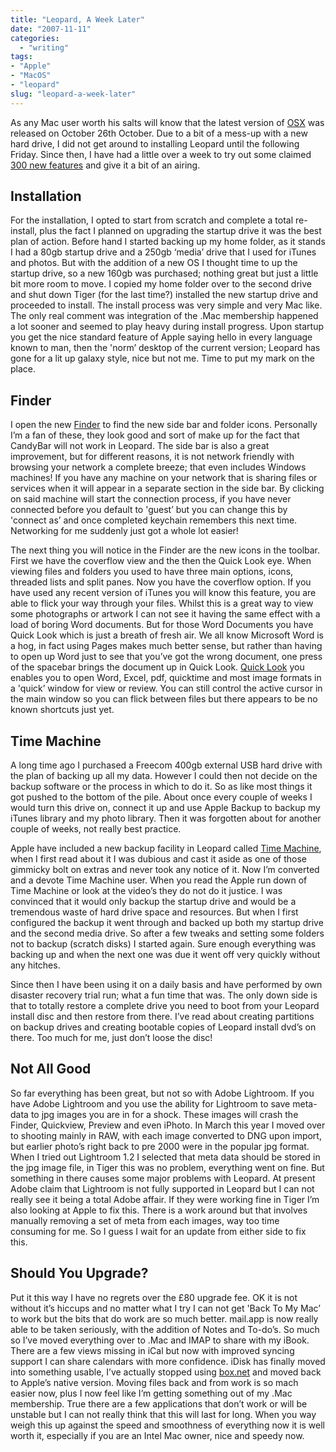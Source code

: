 ```yaml
---
title: "Leopard, A Week Later"
date: "2007-11-11"
categories:
  - "writing"
tags:
- "Apple"
- "MacOS"
- "leopard"
slug: "leopard-a-week-later"
---
```


As any Mac user worth his salts will know that the latest version of [OSX](https://www.apple.com/uk/macosx/) was released on October 26th October. Due to a bit of a mess-up with a new hard drive, I did not get around to installing Leopard until the following Friday. Since then, I have had a little over a week to try out some claimed [300 new features](https://www.apple.com/uk/macosx/features/300.html) and give it a bit of an airing.

## Installation

For the installation, I opted to start from scratch and complete a total re-install, plus the fact I planned on upgrading the startup drive it was the best plan of action. Before hand I started backing up my home folder, as it stands I had a 80gb startup drive and a 250gb ‘media’ drive that I used for iTunes and photos. But with the addition of a new OS I thought time to up the startup drive, so a new 160gb was purchased; nothing great but just a little bit more room to move. I copied my home folder over to the second drive and shut down Tiger (for the last time?) installed the new startup drive and proceeded to install. The install process was very simple and very Mac like. The only real comment was integration of the .Mac membership happened a lot sooner and seemed to play heavy during install progress. Upon startup you get the nice standard feature of Apple saying hello in every language known to man, then the 'norm’ desktop of the current version; Leopard has gone for a lit up galaxy style, nice but not me. Time to put my mark on the place.

## Finder

 <!-- [![Leopard Finder][image-1]][3] -->

I open the new [Finder](https://www.apple.com/uk/macosx/features/finder.html) to find the new side bar and folder icons. Personally I’m a fan of these, they look good and sort of make up for the fact that CandyBar will not work in Leopard. The side bar is also a great improvement, but for different reasons, it is not network friendly with browsing your network a complete breeze; that even includes Windows machines! If you have any machine on your network that is sharing files or services when it will appear in a separate section in the side bar. By clicking on said machine will start the connection process, if you have never connected before you default to 'guest’ but you can change this by 'connect as’ and once completed keychain remembers this next time. Networking for me suddenly just got a whole lot easier!

 <!-- [![Coverflow][image-2]][5] -->

The next thing you will notice in the Finder are the new icons in the toolbar. First we have the coverflow view and the then the Quick Look eye. When viewing files and folders you used to have three main options, icons, threaded lists and split panes. Now you have the coverflow option. If you have used any recent version of iTunes you will know this feature, you are able to flick your way through your files. Whilst this is a great way to view some photographs or artwork I can not see it having the same effect with a load of boring Word documents. But for those Word Documents you have Quick Look which is just a breath of fresh air. We all know Microsoft Word is a hog, in fact using Pages makes much better sense, but rather than having to open up Word just to see that you’ve got the wrong document, one press of the spacebar brings the document up in Quick Look. [Quick Look](https://www.apple.com/uk/macosx/features/quicklook.html) you enables you to open Word, Excel, pdf, quicktime and most image formats in a 'quick’ window for view or review. You can still control the active cursor in the main window so you can flick between files but there appears to be no known shortcuts just yet.

## Time Machine

A long time ago I purchased a Freecom 400gb external USB hard drive with the plan of backing up all my data. However I could then not decide on the backup software or the process in which to do it. So as like most things it got pushed to the bottom of the pile. About once every couple of weeks I would turn this drive on, connect it up and use Apple Backup to backup my iTunes library and my photo library. Then it was forgotten about for another couple of weeks, not really best practice.

 <!-- [![Time Machine][image-3]][7] -->

Apple have included a new backup facility in Leopard called [Time Machine](https://www.apple.com/uk/macosx/features/timemachine.html), when I first read about it I was dubious and cast it aside as one of those gimmicky bolt on extras and never took any notice of it. Now I’m converted and a devote Time Machine user. When you read the Apple run down of Time Machine or look at the video’s they do not do it justice. I was convinced that it would only backup the startup drive and would be a tremendous waste of hard drive space and resources. But when I first configured the backup it went through and backed up both my startup drive and the second media drive. So after a few tweaks and setting some folders not to backup (scratch disks) I started again. Sure enough everything was backing up and when the next one was due it went off very quickly without any hitches.

 <!-- [![Time Machine][image-4]][9] -->

Since then I have been using it on a daily basis and have performed by own disaster recovery trial run; what a fun time that was. The only down side is that to totally restore a complete drive you need to boot from your Leopard install disc and then restore from there. I’ve read about creating partitions on backup drives and creating bootable copies of Leopard install dvd’s on there. Too much for me, just don’t loose the disc!

## Not All Good

So far everything has been great, but not so with Adobe Lightroom. If you have Adobe Lightroom and you use the ability for Lightroom to save meta-data to jpg images you are in for a shock. These images will crash the Finder, Quickview, Preview and even iPhoto. In March this year I moved over to shooting mainly in RAW, with each image converted to DNG upon import, but earlier photo’s right back to pre 2000 were in the popular jpg format. When I tried out Lightroom 1.2 I selected that meta data should be stored in the jpg image file, in Tiger this was no problem, everything went on fine. But something in there causes some major problems with Leopard. At present Adobe claim that Lightroom is not fully supported in Leopard but I can not really see it being a total Adobe affair. If they were working fine in Tiger I’m also looking at Apple to fix this. There is a work around but that involves manually removing a set of meta from each images, way too time consuming for me. So I guess I wait for an update from either side to fix this.

## Should You Upgrade?

Put it this way I have no regrets over the £80 upgrade fee. OK it is not without it’s hiccups and no matter what I try I can not get 'Back To My Mac’ to work but the bits that do work are so much better. mail.app is now really able to be taken seriously, with the addition of Notes and To-do’s. So much so I’ve moved everything over to .Mac and IMAP to share with my iBook. There are a few views missing in iCal but now with improved syncing support I can share calendars with more confidence. iDisk has finally moved into something usable, I’ve actually stopped using [box.net](https://www.box.net) and moved back to Apple’s native version. Moving files back and from work is so mach easier now, plus I now feel like I’m getting something out of my .Mac membership. True there are a few applications that don’t work or will be unstable but I can not really think that this will last for long. When you way weigh this up against the speed and smoothness of everything now it is well worth it, especially if you are an Intel Mac owner, nice and speedy now.
